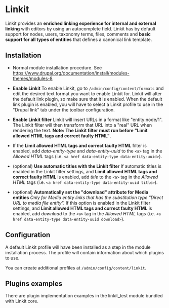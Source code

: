 Linkit
===========
Linkit provides an **enriched linking experience for internal and 
external linking** with editors by using an autocomplete field. Linkit 
has by default support for nodes, users, taxonomy terms, files, 
comments and **basic support for all types of entities** that defines a 
canonical link template.


Installation
------------

* Normal module installation procedure. See
https://www.drupal.org/documentation/install/modules-themes/modules-8

* **Enable Linkit**
To enable Linkit, go to `/admin/config/content/formats` and edit the 
desired text format you want to enable Linkit for. Linkit will alter 
the default link plugin, so make sure that it is enabled. When the 
default link plugin is enabled, you will have to select a Linkit 
profile to use in the "Drupal link" tab under the toolbar configuration.

* **Enable Linkit filter**
Linkit will insert URLs in a format like "entity:node/1". The Linkit 
filter will then transform that URL into a "real" URL when rendering 
the text. **Note: The Linkit filter must run before "Limit allowed HTML 
tags and correct faulty HTML"**.

* If the **Limit allowed HTML tags and correct faulty HTML** filter is
enabled, add *data-entity-type* and *data-entity-uuid* to the `<a>` tag
in the *Allowed HTML* tags (i.e. `<a href data-entity-type data-entity-uuid>`).

* (optional) **Use automatic titles with the Linkit filter**
If automatic titles is enabled in the Linkit filter settings, and
**Limit allowed HTML tags and correct faulty HTML** is enabled, add
*title*  to the `<a>` tag in the *Allowed HTML* tags (i.e.
`<a href data-entity-type data-entity-uuid title>`).

* (optional) **Automatically set the "download" attribute for Media entities**
_Only for Media entity links that has the substitution type "Direct URL to 
media file entity"._ If this option is enabled in the Linkit filter settings, 
and **Limit allowed HTML tags and correct faulty HTML** is enabled, add
*download* to the `<a>` tag in the *Allowed HTML* tags (i.e.
`<a href data-entity-type data-entity-uuid download>`).


Configuration
------------

A default Linkit profile will have been installed as a step in the 
module installation process. The profile will contain information about 
which plugins to use.

You can create additional profiles at `/admin/config/content/linkit`.


Plugins examples
------------

There are plugin implementation examples in the linkit_test module 
bundled with Linkit core.
